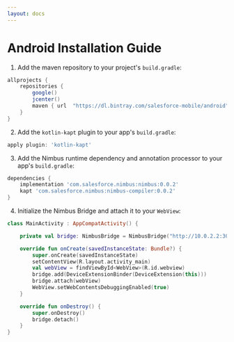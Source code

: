 ```yaml
---
layout: docs
---
```


# Android Installation Guide

1. Add the maven repository to your project's `build.gradle`:

```groovy
allprojects {
    repositories {
        google()
        jcenter()
        maven { url  "https://dl.bintray.com/salesforce-mobile/android" }
    }
}
```

2. Add the `kotlin-kapt` plugin to your app's `build.gradle`:

```groovy
apply plugin: 'kotlin-kapt'
```

3. Add the Nimbus runtime dependency and annotation processor to your app's `build.gradle`:

```groovy
dependencies {
    implementation 'com.salesforce.nimbus:nimbus:0.0.2'
    kapt 'com.salesforce.nimbus:nimbus-compiler:0.0.2'
}
```

4. Initialize the Nimbus Bridge and attach it to your `WebView`:

```kotlin
class MainActivity : AppCompatActivity() {

    private val bridge: NimbusBridge = NimbusBridge("http://10.0.2.2:3000")

    override fun onCreate(savedInstanceState: Bundle?) {
        super.onCreate(savedInstanceState)
        setContentView(R.layout.activity_main)
        val webView = findViewById<WebView>(R.id.webview)
        bridge.add(DeviceExtensionBinder(DeviceExtension(this)))
        bridge.attach(webView)
        WebView.setWebContentsDebuggingEnabled(true)
    }

    override fun onDestroy() {
        super.onDestroy()
        bridge.detach()
    }
}
```
